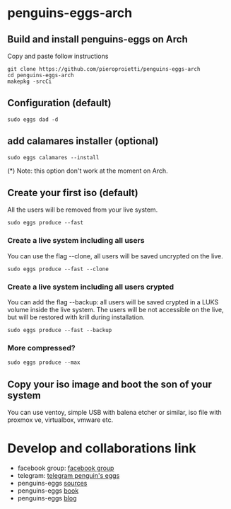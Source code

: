 # penguins-eggs-arch

## Build and install penguins-eggs on Arch

Copy and paste follow instructions
```
git clone https://github.com/pieroproietti/penguins-eggs-arch
cd penguins-eggs-arch
makepkg -srcCi
```

## Configuration (default)

```sudo eggs dad -d```

## add calamares installer (optional)
```sudo eggs calamares --install```

(*) Note: this option don't work at the moment on Arch.

## Create your first iso (default)
All the users will be removed from your live system.

```sudo eggs produce --fast```

### Create a live system including all users
You can use the flag --clone, all users will be saved uncrypted on the live.

```sudo eggs produce --fast --clone```

### Create a live system including all users crypted

You can add the flag --backup: all users will be saved crypted in a LUKS volume inside the live system. The users will be not accessible on the live, but will be restored with krill during installation.

```sudo eggs produce --fast --backup```

### More compressed?

```sudo eggs produce --max``` 



## Copy your iso image and boot the son of your system
You can use ventoy, simple USB with balena etcher or similar, iso file with proxmox ve, virtualbox, vmware etc.


# Develop and collaborations link
* facebook group: [facebook group](https://www.facebook.com/groups/128861437762355)
* telegram: [telegram penguin's eggs](https://web.telegram.org/z/#-1447280458)
* penguins-eggs [sources](https://github.com/pieroproietti/penguins-eggs)
* penguins-eggs [book](https://penguins-eggs.net/book/)
* penguins-eggs [blog](https://penguins-eggs.net)